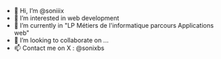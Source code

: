 - 👋 Hi, I’m @soniiix
- 👀 I’m interested in web development
- 🌱 I’m currently in "LP Métiers de l'informatique parcours Applications web"
- 💞️ I’m looking to collaborate on ...
- 📫 Contact me on X : @sonixbs
